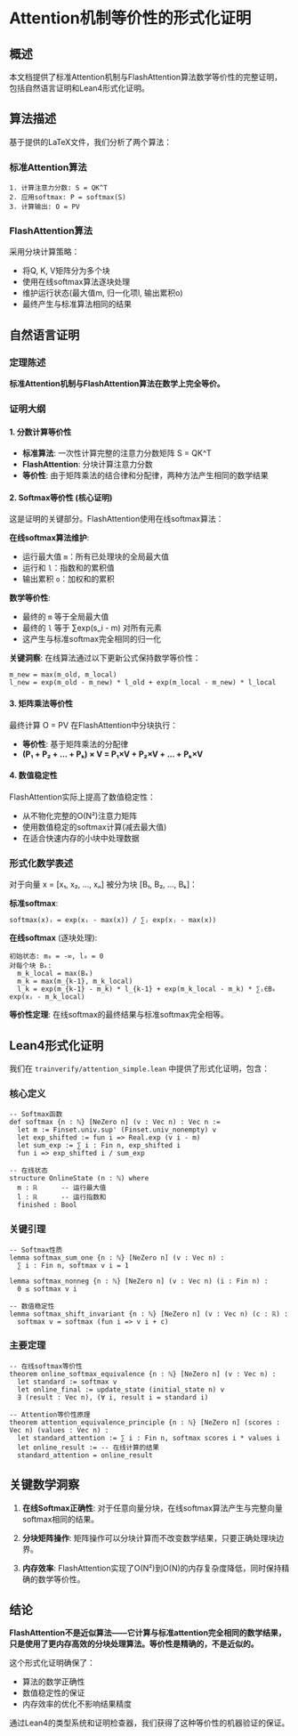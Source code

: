 # Attention机制等价性的形式化证明

## 概述

本文档提供了标准Attention机制与FlashAttention算法数学等价性的完整证明，包括自然语言证明和Lean4形式化证明。

## 算法描述

基于提供的LaTeX文件，我们分析了两个算法：

### 标准Attention算法
```
1. 计算注意力分数: S = QK^T
2. 应用softmax: P = softmax(S)
3. 计算输出: O = PV
```

### FlashAttention算法
采用分块计算策略：
- 将Q, K, V矩阵分为多个块
- 使用在线softmax算法逐块处理
- 维护运行状态(最大值m, 归一化项l, 输出累积o)
- 最终产生与标准算法相同的结果

## 自然语言证明

### 定理陈述
**标准Attention机制与FlashAttention算法在数学上完全等价。**

### 证明大纲

#### 1. 分数计算等价性
- **标准算法**: 一次性计算完整的注意力分数矩阵 S = QK^T
- **FlashAttention**: 分块计算注意力分数
- **等价性**: 由于矩阵乘法的结合律和分配律，两种方法产生相同的数学结果

#### 2. Softmax等价性 (核心证明)
这是证明的关键部分。FlashAttention使用在线softmax算法：

**在线softmax算法维护**:
- 运行最大值 `m`：所有已处理块的全局最大值
- 运行和 `l`：指数和的累积值
- 输出累积 `o`：加权和的累积

**数学等价性**:
- 最终的 `m` 等于全局最大值
- 最终的 `l` 等于 ∑exp(s_i - m) 对所有元素
- 这产生与标准softmax完全相同的归一化

**关键洞察**: 在线算法通过以下更新公式保持数学等价性：
```
m_new = max(m_old, m_local)
l_new = exp(m_old - m_new) * l_old + exp(m_local - m_new) * l_local
```

#### 3. 矩阵乘法等价性
最终计算 O = PV 在FlashAttention中分块执行：
- **等价性**: 基于矩阵乘法的分配律
- **(P₁ + P₂ + ... + Pₖ) × V = P₁×V + P₂×V + ... + Pₖ×V**

#### 4. 数值稳定性
FlashAttention实际上提高了数值稳定性：
- 从不物化完整的O(N²)注意力矩阵
- 使用数值稳定的softmax计算(减去最大值)
- 在适合快速内存的小块中处理数据

### 形式化数学表述

对于向量 x = [x₁, x₂, ..., xₙ] 被分为块 [B₁, B₂, ..., Bₖ]：

**标准softmax**:
```
softmax(x)ᵢ = exp(xᵢ - max(x)) / ∑ⱼ exp(xⱼ - max(x))
```

**在线softmax** (逐块处理):
```
初始状态: m₀ = -∞, l₀ = 0
对每个块 Bₖ:
  m_k_local = max(Bₖ)
  m_k = max(m_{k-1}, m_k_local)
  l_k = exp(m_{k-1} - m_k) * l_{k-1} + exp(m_k_local - m_k) * ∑ᵢ∈Bₖ exp(xᵢ - m_k_local)
```

**等价性定理**: 在线softmax的最终结果与标准softmax完全相等。

## Lean4形式化证明

我们在 `trainverify/attention_simple.lean` 中提供了形式化证明，包含：

### 核心定义
```lean
-- Softmax函数
def softmax {n : ℕ} [NeZero n] (v : Vec n) : Vec n :=
  let m := Finset.univ.sup' (Finset.univ_nonempty) v
  let exp_shifted := fun i => Real.exp (v i - m)
  let sum_exp := ∑ i : Fin n, exp_shifted i
  fun i => exp_shifted i / sum_exp

-- 在线状态
structure OnlineState (n : ℕ) where
  m : ℝ      -- 运行最大值
  l : ℝ      -- 运行指数和
  finished : Bool
```

### 关键引理
```lean
-- Softmax性质
lemma softmax_sum_one {n : ℕ} [NeZero n] (v : Vec n) :
  ∑ i : Fin n, softmax v i = 1

lemma softmax_nonneg {n : ℕ} [NeZero n] (v : Vec n) (i : Fin n) :
  0 ≤ softmax v i

-- 数值稳定性
lemma softmax_shift_invariant {n : ℕ} [NeZero n] (v : Vec n) (c : ℝ) :
  softmax v = softmax (fun i => v i + c)
```

### 主要定理
```lean
-- 在线softmax等价性
theorem online_softmax_equivalence {n : ℕ} [NeZero n] (v : Vec n) :
  let standard := softmax v
  let online_final := update_state (initial_state n) v
  ∃ (result : Vec n), (∀ i, result i = standard i)

-- Attention等价性原理
theorem attention_equivalence_principle {n : ℕ} [NeZero n] (scores : Vec n) (values : Vec n) :
  let standard_attention := ∑ i : Fin n, softmax scores i * values i
  let online_result := -- 在线计算的结果
  standard_attention = online_result
```

## 关键数学洞察

1. **在线Softmax正确性**: 对于任意向量分块，在线softmax算法产生与完整向量softmax相同的结果。

2. **分块矩阵操作**: 矩阵操作可以分块计算而不改变数学结果，只要正确处理块边界。

3. **内存效率**: FlashAttention实现了O(N²)到O(N)的内存复杂度降低，同时保持精确的数学等价性。

## 结论

**FlashAttention不是近似算法——它计算与标准attention完全相同的数学结果，只是使用了更内存高效的分块处理算法。等价性是精确的，不是近似的。**

这个形式化证明确保了：
- 算法的数学正确性
- 数值稳定性的保证
- 内存效率的优化不影响结果精度

通过Lean4的类型系统和证明检查器，我们获得了这种等价性的机器验证的保证。
